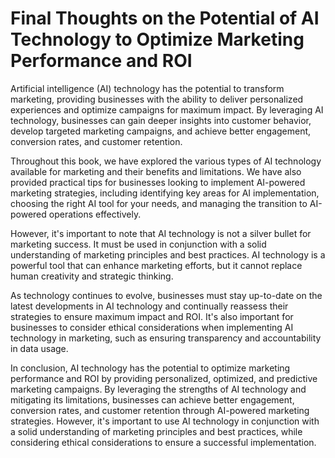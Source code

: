 Final Thoughts on the Potential of AI Technology to Optimize Marketing Performance and ROI
======================================================================================================

Artificial intelligence (AI) technology has the potential to transform marketing, providing businesses with the ability to deliver personalized experiences and optimize campaigns for maximum impact. By leveraging AI technology, businesses can gain deeper insights into customer behavior, develop targeted marketing campaigns, and achieve better engagement, conversion rates, and customer retention.

Throughout this book, we have explored the various types of AI technology available for marketing and their benefits and limitations. We have also provided practical tips for businesses looking to implement AI-powered marketing strategies, including identifying key areas for AI implementation, choosing the right AI tool for your needs, and managing the transition to AI-powered operations effectively.

However, it's important to note that AI technology is not a silver bullet for marketing success. It must be used in conjunction with a solid understanding of marketing principles and best practices. AI technology is a powerful tool that can enhance marketing efforts, but it cannot replace human creativity and strategic thinking.

As technology continues to evolve, businesses must stay up-to-date on the latest developments in AI technology and continually reassess their strategies to ensure maximum impact and ROI. It's also important for businesses to consider ethical considerations when implementing AI technology in marketing, such as ensuring transparency and accountability in data usage.

In conclusion, AI technology has the potential to optimize marketing performance and ROI by providing personalized, optimized, and predictive marketing campaigns. By leveraging the strengths of AI technology and mitigating its limitations, businesses can achieve better engagement, conversion rates, and customer retention through AI-powered marketing strategies. However, it's important to use AI technology in conjunction with a solid understanding of marketing principles and best practices, while considering ethical considerations to ensure a successful implementation.
